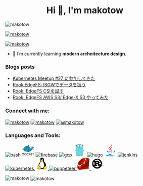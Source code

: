 <h1 align="center">Hi 👋, I'm makotow</h1>
<p align="left"> <img src="https://komarev.com/ghpvc/?username=makotow&label=Profile%20views&color=0e75b6&style=flat" alt="makotow" /> </p>

<p align="left"> <a href="https://github.com/ryo-ma/github-profile-trophy"><img src="https://github-profile-trophy.vercel.app/?username=makotow" alt="makotow" /></a> </p>

<p align="left"> <a href="https://twitter.com/makotow" target="blank"><img src="https://img.shields.io/twitter/follow/makotow?logo=twitter&style=for-the-badge" alt="makotow" /></a> </p>

- 🌱 I’m currently learning **modern archnitecture design.**

### Blogs posts
<!-- BLOG-POST-LIST:START -->
- [Kubernetes Meetup #27 に参加してきた](https://medium.com/makotows-blog/kubernetes-meetup-27-%E3%81%AB%E5%8F%82%E5%8A%A0%E3%81%97%E3%81%A6%E3%81%8D%E3%81%9F-c2861f6c0e3f?source=rss-71d701588ea9------2)
- [Rook EdgeFS: ISGWでデータを扱う](https://medium.com/makotows-blog/rook-edgefs-isgw-walkthrough-6dee382fa6fe?source=rss-71d701588ea9------2)
- [Rook: EdgeFS CSIを試す](https://medium.com/makotows-blog/rook-edgefs-csi%E3%82%92%E8%A9%A6%E3%81%99-927368a119f8?source=rss-71d701588ea9------2)
- [Rook: EdgeFS AWS S3/ Edge-X S3 やってみた](https://medium.com/makotows-blog/rook-edgefs-aws-s3-edge-x-s3-%E3%82%84%E3%81%A3%E3%81%A6%E3%81%BF%E3%81%9F-64f3735ce411?source=rss-71d701588ea9------2)
<!-- BLOG-POST-LIST:END -->

<h3 align="left">Connect with me:</h3>
<p align="left">
<a href="https://twitter.com/makotow" target="blank"><img align="center" src="https://raw.githubusercontent.com/rahuldkjain/github-profile-readme-generator/master/src/images/icons/Social/twitter.svg" alt="makotow" height="30" width="40" /></a>
<a href="https://linkedin.com/in/makotow" target="blank"><img align="center" src="https://raw.githubusercontent.com/rahuldkjain/github-profile-readme-generator/master/src/images/icons/Social/linked-in-alt.svg" alt="makotow" height="30" width="40" /></a>
<a href="https://medium.com/@makotow" target="blank"><img align="center" src="https://raw.githubusercontent.com/rahuldkjain/github-profile-readme-generator/master/src/images/icons/Social/medium.svg" alt="@makotow" height="30" width="40" /></a>
</p>

<h3 align="left">Languages and Tools:</h3>
<p align="left"> <a href="https://www.gnu.org/software/bash/" target="_blank" rel="noreferrer"> <img src="https://www.vectorlogo.zone/logos/gnu_bash/gnu_bash-icon.svg" alt="bash" width="40" height="40"/> </a> <a href="https://www.docker.com/" target="_blank" rel="noreferrer"> <img src="https://raw.githubusercontent.com/devicons/devicon/master/icons/docker/docker-original-wordmark.svg" alt="docker" width="40" height="40"/> </a> <a href="https://firebase.google.com/" target="_blank" rel="noreferrer"> <img src="https://www.vectorlogo.zone/logos/firebase/firebase-icon.svg" alt="firebase" width="40" height="40"/> </a> <a href="https://cloud.google.com" target="_blank" rel="noreferrer"> <img src="https://www.vectorlogo.zone/logos/google_cloud/google_cloud-icon.svg" alt="gcp" width="40" height="40"/> </a> <a href="https://golang.org" target="_blank" rel="noreferrer"> <img src="https://raw.githubusercontent.com/devicons/devicon/master/icons/go/go-original.svg" alt="go" width="40" height="40"/> </a> <a href="https://gohugo.io/" target="_blank" rel="noreferrer"> <img src="https://api.iconify.design/logos-hugo.svg" alt="hugo" width="40" height="40"/> </a> <a href="https://www.java.com" target="_blank" rel="noreferrer"> <img src="https://raw.githubusercontent.com/devicons/devicon/master/icons/java/java-original.svg" alt="java" width="40" height="40"/> </a> <a href="https://www.jenkins.io" target="_blank" rel="noreferrer"> <img src="https://www.vectorlogo.zone/logos/jenkins/jenkins-icon.svg" alt="jenkins" width="40" height="40"/> </a> <a href="https://kubernetes.io" target="_blank" rel="noreferrer"> <img src="https://www.vectorlogo.zone/logos/kubernetes/kubernetes-icon.svg" alt="kubernetes" width="40" height="40"/> </a> <a href="https://www.linux.org/" target="_blank" rel="noreferrer"> <img src="https://raw.githubusercontent.com/devicons/devicon/master/icons/linux/linux-original.svg" alt="linux" width="40" height="40"/> </a> <a href="https://github.com/puppeteer/puppeteer" target="_blank" rel="noreferrer"> <img src="https://www.vectorlogo.zone/logos/pptrdev/pptrdev-official.svg" alt="puppeteer" width="40" height="40"/> </a> <a href="https://www.ruby-lang.org/en/" target="_blank" rel="noreferrer"> <img src="https://raw.githubusercontent.com/devicons/devicon/master/icons/ruby/ruby-original.svg" alt="ruby" width="40" height="40"/> </a> <a href="https://www.rust-lang.org" target="_blank" rel="noreferrer"> <img src="https://raw.githubusercontent.com/devicons/devicon/master/icons/rust/rust-plain.svg" alt="rust" width="40" height="40"/> </a> </p>

<p><img align="left" src="https://github-readme-stats.vercel.app/api/top-langs?username=makotow&show_icons=true&locale=en&layout=compact" alt="makotow" /></p>

<p>&nbsp;<img align="center" src="https://github-readme-stats.vercel.app/api?username=makotow&show_icons=true&locale=en" alt="makotow" /></p>
